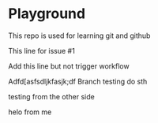 # Playground

This repo is used for learning git and github

This line for issue #1

Add this line but not trigger workflow

Adfd[asfsdljkfasjk;df
Branch testing do sth

testing from the other side

helo from me
